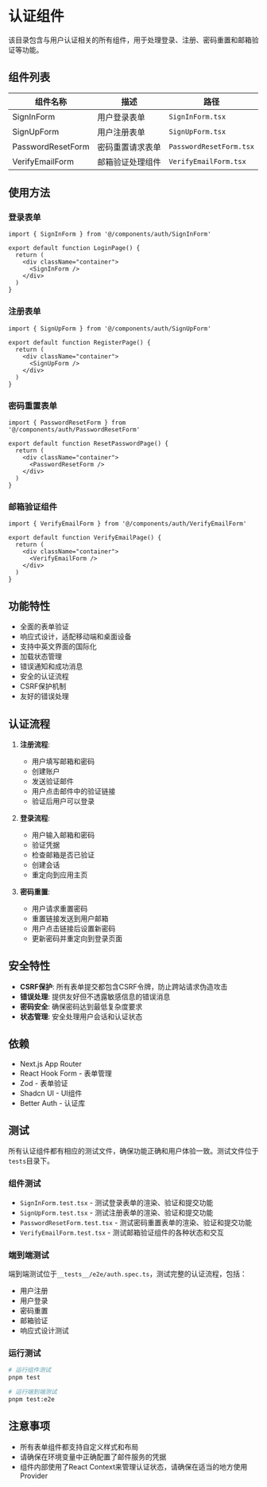 # 认证组件

该目录包含与用户认证相关的所有组件，用于处理登录、注册、密码重置和邮箱验证等功能。

## 组件列表

| 组件名称          | 描述             | 路径                    |
| ----------------- | ---------------- | ----------------------- |
| SignInForm        | 用户登录表单     | `SignInForm.tsx`        |
| SignUpForm        | 用户注册表单     | `SignUpForm.tsx`        |
| PasswordResetForm | 密码重置请求表单 | `PasswordResetForm.tsx` |
| VerifyEmailForm   | 邮箱验证处理组件 | `VerifyEmailForm.tsx`   |

## 使用方法

### 登录表单

```tsx
import { SignInForm } from '@/components/auth/SignInForm'

export default function LoginPage() {
  return (
    <div className="container">
      <SignInForm />
    </div>
  )
}
```

### 注册表单

```tsx
import { SignUpForm } from '@/components/auth/SignUpForm'

export default function RegisterPage() {
  return (
    <div className="container">
      <SignUpForm />
    </div>
  )
}
```

### 密码重置表单

```tsx
import { PasswordResetForm } from '@/components/auth/PasswordResetForm'

export default function ResetPasswordPage() {
  return (
    <div className="container">
      <PasswordResetForm />
    </div>
  )
}
```

### 邮箱验证组件

```tsx
import { VerifyEmailForm } from '@/components/auth/VerifyEmailForm'

export default function VerifyEmailPage() {
  return (
    <div className="container">
      <VerifyEmailForm />
    </div>
  )
}
```

## 功能特性

- 全面的表单验证
- 响应式设计，适配移动端和桌面设备
- 支持中英文界面的国际化
- 加载状态管理
- 错误通知和成功消息
- 安全的认证流程
- CSRF保护机制
- 友好的错误处理

## 认证流程

1. **注册流程**:

   - 用户填写邮箱和密码
   - 创建账户
   - 发送验证邮件
   - 用户点击邮件中的验证链接
   - 验证后用户可以登录

2. **登录流程**:

   - 用户输入邮箱和密码
   - 验证凭据
   - 检查邮箱是否已验证
   - 创建会话
   - 重定向到应用主页

3. **密码重置**:
   - 用户请求重置密码
   - 重置链接发送到用户邮箱
   - 用户点击链接后设置新密码
   - 更新密码并重定向到登录页面

## 安全特性

- **CSRF保护**: 所有表单提交都包含CSRF令牌，防止跨站请求伪造攻击
- **错误处理**: 提供友好但不透露敏感信息的错误消息
- **密码安全**: 确保密码达到最低复杂度要求
- **状态管理**: 安全处理用户会话和认证状态

## 依赖

- Next.js App Router
- React Hook Form - 表单管理
- Zod - 表单验证
- Shadcn UI - UI组件
- Better Auth - 认证库

## 测试

所有认证组件都有相应的测试文件，确保功能正确和用户体验一致。测试文件位于`tests`目录下。

### 组件测试

- `SignInForm.test.tsx` - 测试登录表单的渲染、验证和提交功能
- `SignUpForm.test.tsx` - 测试注册表单的渲染、验证和提交功能
- `PasswordResetForm.test.tsx` - 测试密码重置表单的渲染、验证和提交功能
- `VerifyEmailForm.test.tsx` - 测试邮箱验证组件的各种状态和交互

### 端到端测试

端到端测试位于`__tests__/e2e/auth.spec.ts`，测试完整的认证流程，包括：

- 用户注册
- 用户登录
- 密码重置
- 邮箱验证
- 响应式设计测试

### 运行测试

```bash
# 运行组件测试
pnpm test

# 运行端到端测试
pnpm test:e2e
```

## 注意事项

- 所有表单组件都支持自定义样式和布局
- 请确保在环境变量中正确配置了邮件服务的凭据
- 组件内部使用了React Context来管理认证状态，请确保在适当的地方使用Provider

